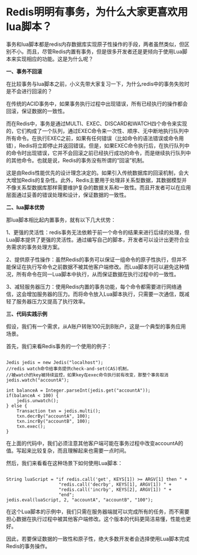 # Redis明明有事务，为什么大家更喜欢用lua脚本？

事务和lua脚本都是redis内存数据库实现原子性操作的手段，两者虽然类似，但区别不小。而且，尽管Redis内置有事务，但是很多开发者还是更倾向于使用Lua脚本来实现相应的功能。这是为什么呢？

**一、事务不回滚**

在比较事务与lua脚本之前，小义先带大家复习一下，为什么redis中的事务失败时是不会进行回滚的？

在传统的ACID事务中，如果事务执行过程中出现错误，所有已经执行的操作都会回滚，保证数据的一致性。

而在Redis中，事务是通过MULTI、EXEC、DISCARD和WATCH四个命令来实现的，它们构成了一个队列，通过EXEC命令来一次性、顺序、无中断地执行队列中所有命令。在执行EXEC之前，如果有任何错误（比如命令的语法错误或命令用错），Redis将立即停止并返回错误。但是，如果EXEC命令执行后，在执行队列中的命令时出现错误，它并不会回滚之前已经执行成功的命令，而是继续执行队列中的其他命令。也就是说，Redis的事务没有所谓的“回滚”机制。

这是由Redis性能优先的设计理念决定的。如果引入传统数据库的回滚机制，会大大增加Redis的复杂性。此外，Redis主要用于处理非关系型数据，其数据模型并不像关系型数据库那样需要维护复杂的数据关系和一致性。而且开发者可以在应用层面通过妥善的错误处理和设计，保证数据的一致性。

**二、lua脚本优势**

那lua脚本相比起内置事务，就有以下几大优势：

1、更强的灵活性：redis事务无法依赖于前一个命令的结果来进行后续的处理，但Lua脚本提供了更强的灵活性。通过编写自己的脚本，开发者可以设计出更符合业务需求的事务处理方案。

2、提供原子性操作：虽然Redis的事务可以保证一组命令的原子性执行，但并不能保证在执行写命令之前数据不被其他客户端修改。而Lua脚本则可以避免这种情况，所有命令在同一Lua脚本中执行，从而保证数据在执行过程中的一致性。

3、减轻服务器压力：使用Redis内置的事务功能，每个命令都需要进行网络通信，这会增加服务器的压力。而将命令放入Lua脚本执行，只需要一次通信，既减轻了服务器压力又提高了执行效率。

**三、代码实践示例**

假设，我们有一个需求，从A账户转账100元到B账户，这是一个典型的事务应用场景。

首先，我们来看Redis事务的一个使用的例子：

```

Jedis jedis = new Jedis("localhost");
//redis watch命令给事务提供check-and-set(CAS)机制，
//被watch的key被持续监控，如果key在exec命令执行前有改变，那整个事务取消
jedis.watch("accountA");

int balanceA = Integer.parseInt(jedis.get("accountA"));
if(balanceA < 100) {
    jedis.unwatch();
} else {
    Transaction txn = jedis.multi();
    txn.decrBy("accountA", 100);
    txn.incrBy("accountB", 100);
    txn.exec();
}
```

在上面的代码中，我们必须注意其他客户端可能在事务过程中改变accountA的值。写起来比较复杂，而且理解起来也需要一点时间。

然后，我们来看看在这种场景下如何使用Lua脚本：

```

String luaScript = "if redis.call('get', KEYS[1]) >= ARGV[1] then " +
                    "redis.call('decrby', KEYS[1], ARGV[1]) " + 
                    "redis.call('incrby', KEYS[2], ARGV[1]) " + 
                    "end";
jedis.eval(luaScript, 2, "accountA", "accountB", "100");
```

在这个Lua脚本的示例中，我们只需在服务器端就可以完成所有的任务，而不需要担心数据在执行过程中被其他客户端修改。这个版本的代码更简洁易懂，性能也更好。

因此，若要保证数据的一致性和原子性，绝大多数开发者会选择使用Lua脚本完成Redis的事务操作。